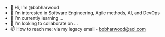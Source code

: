 - 👋 Hi, I’m @bobharwood
- 👀 I’m interested in Software Engineering, Agile methods, AI, and DevOps
- 🌱 I’m currently learning ...
- 💞️ I’m looking to collaborate on ...
- 📫 How to reach me: via my legacy email - bobharwood@aol.com

<!---
bobharwood/bobharwood is a ✨ special ✨ repository because its `README.md` (this file) appears on your GitHub profile.
You can click the Preview link to take a look at your changes.
--->
